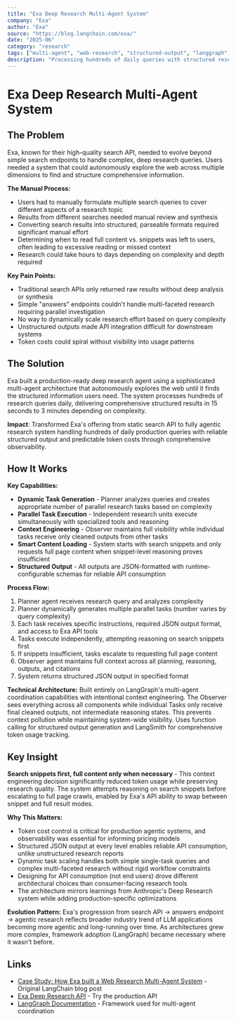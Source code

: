 ```yaml
---
title: "Exa Deep Research Multi-Agent System"
company: "Exa"
author: "Exa"
source: "https://blog.langchain.com/exa/"
date: "2025-06"
category: "research"
tags: ["multi-agent", "web-research", "structured-output", "langgraph", "production"]
description: "Processing hundreds of daily queries with structured research results in 15 seconds to 3 minutes"
---
```


# Exa Deep Research Multi-Agent System

## The Problem

Exa, known for their high-quality search API, needed to evolve beyond simple search endpoints to handle complex, deep research queries. Users needed a system that could autonomously explore the web across multiple dimensions to find and structure comprehensive information.

**The Manual Process:**
- Users had to manually formulate multiple search queries to cover different aspects of a research topic
- Results from different searches needed manual review and synthesis
- Converting search results into structured, parseable formats required significant manual effort
- Determining when to read full content vs. snippets was left to users, often leading to excessive reading or missed context
- Research could take hours to days depending on complexity and depth required

**Key Pain Points:**
- Traditional search APIs only returned raw results without deep analysis or synthesis
- Simple "answers" endpoints couldn't handle multi-faceted research requiring parallel investigation
- No way to dynamically scale research effort based on query complexity
- Unstructured outputs made API integration difficult for downstream systems
- Token costs could spiral without visibility into usage patterns

## The Solution

Exa built a production-ready deep research agent using a sophisticated multi-agent architecture that autonomously explores the web until it finds the structured information users need. The system processes hundreds of research queries daily, delivering comprehensive structured results in 15 seconds to 3 minutes depending on complexity.

**Impact**: Transformed Exa's offering from static search API to fully agentic research system handling hundreds of daily production queries with reliable structured output and predictable token costs through comprehensive observability.

## How It Works

**Key Capabilities:**
- **Dynamic Task Generation** - Planner analyzes queries and creates appropriate number of parallel research tasks based on complexity
- **Parallel Task Execution** - Independent research units execute simultaneously with specialized tools and reasoning
- **Context Engineering** - Observer maintains full visibility while individual tasks receive only cleaned outputs from other tasks
- **Smart Content Loading** - System starts with search snippets and only requests full page content when snippet-level reasoning proves insufficient
- **Structured Output** - All outputs are JSON-formatted with runtime-configurable schemas for reliable API consumption

**Process Flow:**
1. Planner agent receives research query and analyzes complexity
2. Planner dynamically generates multiple parallel tasks (number varies by query complexity)
3. Each task receives specific instructions, required JSON output format, and access to Exa API tools
4. Tasks execute independently, attempting reasoning on search snippets first
5. If snippets insufficient, tasks escalate to requesting full page content
6. Observer agent maintains full context across all planning, reasoning, outputs, and citations
7. System returns structured JSON output in specified format

**Technical Architecture:** Built entirely on LangGraph's multi-agent coordination capabilities with intentional context engineering. The Observer sees everything across all components while individual Tasks only receive final cleaned outputs, not intermediate reasoning states. This prevents context pollution while maintaining system-wide visibility. Uses function calling for structured output generation and LangSmith for comprehensive token usage tracking.

## Key Insight

**Search snippets first, full content only when necessary** - This context engineering decision significantly reduced token usage while preserving research quality. The system attempts reasoning on search snippets before escalating to full page crawls, enabled by Exa's API ability to swap between snippet and full result modes.

**Why This Matters:**
- Token cost control is critical for production agentic systems, and observability was essential for informing pricing models
- Structured JSON output at every level enables reliable API consumption, unlike unstructured research reports
- Dynamic task scaling handles both simple single-task queries and complex multi-faceted research without rigid workflow constraints
- Designing for API consumption (not end users) drove different architectural choices than consumer-facing research tools
- The architecture mirrors learnings from Anthropic's Deep Research system while adding production-specific optimizations

**Evolution Pattern:** Exa's progression from search API → answers endpoint → agentic research reflects broader industry trend of LLM applications becoming more agentic and long-running over time. As architectures grew more complex, framework adoption (LangGraph) became necessary where it wasn't before.

## Links

- [Case Study: How Exa built a Web Research Multi-Agent System](https://blog.langchain.com/exa/) - Original LangChain blog post
- [Exa Deep Research API](https://exa.ai) - Try the production API
- [LangGraph Documentation](https://langchain-ai.github.io/langgraph) - Framework used for multi-agent coordination
